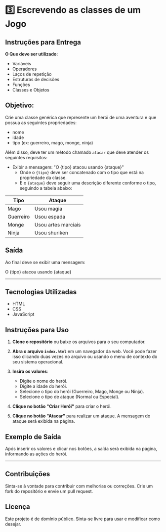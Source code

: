 # 3️⃣ Escrevendo as classes de um Jogo

## Instruções para Entrega

**O Que deve ser utilizado:**

- Variáveis
- Operadores
- Laços de repetição
- Estruturas de decisões
- Funções
- Classes e Objetos

## Objetivo:

Crie uma classe genérica que represente um herói de uma aventura e que possua as seguintes propriedades:

- nome
- idade
- tipo (ex: guerreiro, mago, monge, ninja)

Além disso, deve ter um método chamado `atacar` que deve atender os seguintes requisitos:

- Exibir a mensagem: "O {tipo} atacou usando {ataque}"
  - Onde o `{tipo}` deve ser concatenado com o tipo que está na propriedade da classe.
  - E o `{ataque}` deve seguir uma descrição diferente conforme o tipo, seguindo a tabela abaixo:

| Tipo      | Ataque               |
|-----------|----------------------|
| Mago      | Usou magia           |
| Guerreiro | Usou espada          |
| Monge     | Usou artes marciais  |
| Ninja     | Usou shuriken        |

## Saída

Ao final deve se exibir uma mensagem:

O {tipo} atacou usando {ataque}

---

## Tecnologias Utilizadas

- HTML
- CSS
- JavaScript

## Instruções para Uso

1. **Clone o repositório** ou baixe os arquivos para o seu computador.

2. **Abra o arquivo `index.html`** em um navegador da web. Você pode fazer isso clicando duas vezes no arquivo ou usando o menu de contexto do seu sistema operacional.

3. **Insira os valores**:
   - Digite o nome do herói.
   - Digite a idade do herói.
   - Selecione o tipo do herói (Guerreiro, Mago, Monge ou Ninja).
   - Selecione o tipo de ataque (Normal ou Especial).

4. **Clique no botão "Criar Herói"** para criar o herói.

5. **Clique no botão "Atacar"** para realizar um ataque. A mensagem do ataque será exibida na página.

## Exemplo de Saída

Após inserir os valores e clicar nos botões, a saída será exibida na página, informando as ações do herói.

---

## Contribuições

Sinta-se à vontade para contribuir com melhorias ou correções. Crie um fork do repositório e envie um pull request.

## Licença

Este projeto é de domínio público. Sinta-se livre para usar e modificar como desejar.
